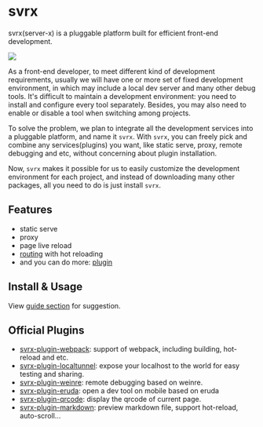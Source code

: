 # svrx

svrx(server-x) is a pluggable platform built for efficient front-end development.

![](https://p1.music.126.net/-ZK3lYZLWMHfPkXi7nn_gg==/109951164332910231.gif)

As a front-end developer, to meet different kind of development requirements, usually we will have one or more set of fixed development environment,
in which may include a local dev server and many other debug tools.
It's difficult to maintain a development environment: you need to install and configure every tool separately.
Besides, you may also need to enable or disable a tool when switching among projects.

To solve the problem, we plan to integrate all the development services into a pluggable platform, 
and name it `svrx`.
With `svrx`, you can freely pick and combine any services(plugins) you want, 
like static serve, proxy, remote debugging and etc, without concerning about plugin installation.
 
Now, `svrx` makes it possible for us to easily customize the development environment for each project,
and instead of downloading many other packages, all you need to do is just install `svrx`.

## Features

- static serve
- proxy
- page live reload
- [routing](./guide/route.md) with hot reloading 
- and you can do more: [plugin](./guide/plugin.md)

## Install & Usage

View [guide section](./guide/README.md) for suggestion.

## Official Plugins

+ [svrx-plugin-webpack](https://github.com/svrxjs/svrx-plugin-webpack):
    support of webpack, including building, hot-reload and etc.
+ [svrx-plugin-localtunnel](https://github.com/svrxjs/svrx-plugin-localtunnel): 
    expose your localhost to the world for easy testing and sharing.
+ [svrx-plugin-weinre](https://github.com/svrxjs/svrx-plugin-weinre): 
    remote debugging based on weinre.
+ [svrx-plugin-eruda](https://github.com/svrxjs/svrx-plugin-eruda): 
    open a dev tool on mobile based on eruda
+ [svrx-plugin-qrcode](https://github.com/svrxjs/svrx-plugin-qrcode): 
    display the qrcode of current page.
+ [svrx-plugin-markdown](https://github.com/svrxjs/svrx-plugin-markdown): 
    preview markdown file, support hot-reload, auto-scroll...

    
